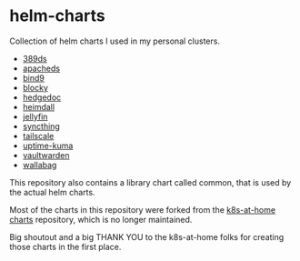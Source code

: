 # helm-charts

Collection of helm charts I used in my personal clusters.

- [389ds](./charts/389ds/README.md)
- [apacheds](./charts/apacheds/README.md)
- [bind9](./charts/bind9/README.md)
- [blocky](./charts/blocky/README.md)
- [hedgedoc](./charts/hedgedoc/README.md)
- [heimdall](./charts/heimdall/README.md)
- [jellyfin](./charts/jellyfin/README.md)
- [syncthing](./charts/syncthing/README.md)
- [tailscale](./charts/tailscale/README.md)
- [uptime-kuma](./charts/uptime-kuma/README.md)
- [vaultwarden](./charts/vaultwarden/README.md)
- [wallabag](./charts/wallabag/README.md)

This repository also contains a library chart called common, that is used by the actual helm charts.

Most of the charts in this repository were forked from the [k8s-at-home charts](https://github.com/k8s-at-home/charts) repository, which is no longer maintained.

Big shoutout and a big THANK YOU to the k8s-at-home folks for creating those charts in the first place.
